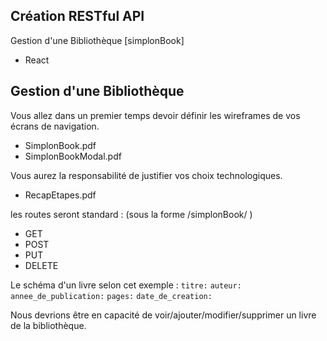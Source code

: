 ## Création RESTful API

Gestion d'une Bibliothèque [simplonBook]
* React

## Gestion d'une Bibliothèque

Vous allez dans un premier temps devoir définir les wireframes de vos écrans de navigation.
* SimplonBook.pdf
* SimplonBookModal.pdf

Vous aurez la responsabilité de justifier vos choix technologiques.
* RecapEtapes.pdf

les routes seront standard : (sous la forme /simplonBook/ )
* GET
* POST
* PUT
* DELETE

Le schéma d'un livre selon cet exemple :
`titre:`
`auteur:`
`annee_de_publication:`
`pages:`
`date_de_creation:`

Nous devrions être en capacité de voir/ajouter/modifier/supprimer un livre de la bibliothèque.
